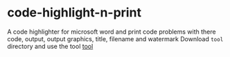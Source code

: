 # code-highlight-n-print
A code highlighter for microsoft word and print code problems with there code, output, output graphics, title, filename and watermark
Download `tool` directory and use the tool
[tool](tool/)

